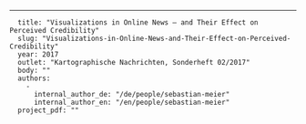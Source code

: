 ---
      title: "Visualizations in Online News — and Their Effect on Perceived Credibility"
      slug: "Visualizations-in-Online-News-and-Their-Effect-on-Perceived-Credibility"
      year: 2017
      outlet: "Kartographische Nachrichten, Sonderheft 02/2017"
      body: ""
      authors:
        - 
          internal_author_de: "/de/people/sebastian-meier"
          internal_author_en: "/en/people/sebastian-meier"
      project_pdf: ""
      